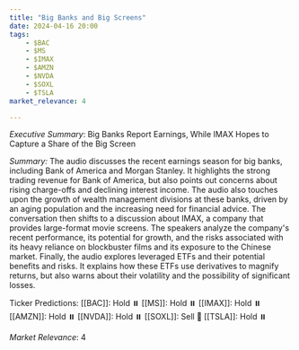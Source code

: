 ```yaml
---
title: "Big Banks and Big Screens"
date: 2024-04-16 20:00
tags:
    - $BAC
    - $MS
    - $IMAX
    - $AMZN
    - $NVDA
    - $SOXL
    - $TSLA
market_relevance: 4

---
```

*Executive Summary*: Big Banks Report Earnings, While IMAX Hopes to Capture a Share of the Big Screen


*Summary:*
The audio discusses the recent earnings season for big banks, including Bank of America and Morgan Stanley. It highlights the strong trading revenue for Bank of America, but also points out concerns about rising charge-offs and declining interest income. The audio also touches upon the growth of wealth management divisions at these banks, driven by an aging population and the increasing need for financial advice.  The conversation then shifts to a discussion about IMAX, a company that provides large-format movie screens. The speakers analyze the company's recent performance, its potential for growth, and the risks associated with its heavy reliance on blockbuster films and its exposure to the Chinese market. Finally, the audio explores leveraged ETFs and their potential benefits and risks. It explains how these ETFs use derivatives to magnify returns, but also warns about their volatility and the possibility of significant losses.

Ticker Predictions:
[[BAC]]: Hold ⏸️
[[MS]]: Hold ⏸️
[[IMAX]]: Hold ⏸️
[[AMZN]]: Hold ⏸️
[[NVDA]]: Hold ⏸️
[[SOXL]]: Sell 🔻
[[TSLA]]: Hold ⏸️


*Market Relevance*: 4
  